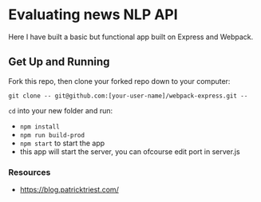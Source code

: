 # Evaluating news NLP API

Here I have built a basic but functional app built on Express and Webpack.


## Get Up and Running

Fork this repo, then clone your forked repo down to your computer:

```
git clone -- git@github.com:[your-user-name]/webpack-express.git --
```

`cd` into your new folder and run:
- ```npm install```
- ```npm run build-prod```
- ```npm start``` to start the app
- this app will start the server, you can ofcourse edit port in server.js

### Resources
- https://blog.patricktriest.com/
